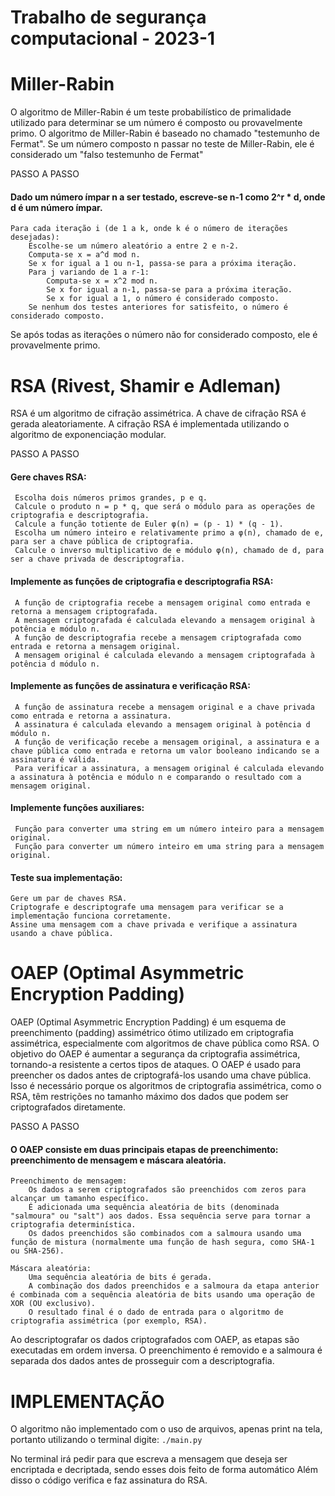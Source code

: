 # Trabalho de segurança computacional - 2023-1

# Miller-Rabin
O algoritmo de Miller-Rabin é um teste probabilístico de primalidade utilizado para determinar se um número é composto ou provavelmente primo. O algoritmo de Miller-Rabin é baseado no chamado "testemunho de Fermat". Se um número composto n passar no teste de Miller-Rabin, ele é considerado um "falso testemunho de Fermat"

PASSO A PASSO
#### Dado um número ímpar n a ser testado, escreve-se n-1 como 2^r * d, onde d é um número ímpar.
    Para cada iteração i (de 1 a k, onde k é o número de iterações desejadas):
        Escolhe-se um número aleatório a entre 2 e n-2.
        Computa-se x = a^d mod n.
        Se x for igual a 1 ou n-1, passa-se para a próxima iteração.
        Para j variando de 1 a r-1:
            Computa-se x = x^2 mod n.
            Se x for igual a n-1, passa-se para a próxima iteração.
            Se x for igual a 1, o número é considerado composto.
        Se nenhum dos testes anteriores for satisfeito, o número é considerado composto.
Se após todas as iterações o número não for considerado composto, ele é provavelmente primo.

# RSA (Rivest, Shamir e Adleman)
RSA é um algoritmo de cifração assimétrica. A chave de cifração RSA é gerada aleatoriamente. 
A cifração RSA é implementada utilizando o algoritmo de exponenciação modular.

PASSO A PASSO

#### Gere chaves RSA:
  
     Escolha dois números primos grandes, p e q.     
     Calcule o produto n = p * q, que será o módulo para as operações de criptografia e descriptografia.     
     Calcule a função totiente de Euler φ(n) = (p - 1) * (q - 1).     
     Escolha um número inteiro e relativamente primo a φ(n), chamado de e, para ser a chave pública de criptografia.     
     Calcule o inverso multiplicativo de e módulo φ(n), chamado de d, para ser a chave privada de descriptografia.
     

#### Implemente as funções de criptografia e descriptografia RSA:
    
     A função de criptografia recebe a mensagem original como entrada e retorna a mensagem criptografada.     
     A mensagem criptografada é calculada elevando a mensagem original à potência e módulo n.     
     A função de descriptografia recebe a mensagem criptografada como entrada e retorna a mensagem original.     
     A mensagem original é calculada elevando a mensagem criptografada à potência d módulo n.


#### Implemente as funções de assinatura e verificação RSA:
  
     A função de assinatura recebe a mensagem original e a chave privada como entrada e retorna a assinatura.     
     A assinatura é calculada elevando a mensagem original à potência d módulo n.     
     A função de verificação recebe a mensagem original, a assinatura e a chave pública como entrada e retorna um valor booleano indicando se a assinatura é válida.     
     Para verificar a assinatura, a mensagem original é calculada elevando a assinatura à potência e módulo n e comparando o resultado com a mensagem original.
     

#### Implemente funções auxiliares:
    
     Função para converter uma string em um número inteiro para a mensagem original.     
     Função para converter um número inteiro em uma string para a mensagem original.
     

#### Teste sua implementação:
   
    Gere um par de chaves RSA.
    Criptografe e descriptografe uma mensagem para verificar se a implementação funciona corretamente.     
    Assine uma mensagem com a chave privada e verifique a assinatura usando a chave pública.

# OAEP (Optimal Asymmetric Encryption Padding)
OAEP (Optimal Asymmetric Encryption Padding) é um esquema de preenchimento (padding) assimétrico ótimo utilizado em criptografia assimétrica, especialmente com algoritmos de chave pública como RSA. O objetivo do OAEP é aumentar a segurança da criptografia assimétrica, tornando-a resistente a certos tipos de ataques. O OAEP é usado para preencher os dados antes de criptografá-los usando uma chave pública. Isso é necessário porque os algoritmos de criptografia assimétrica, como o RSA, têm restrições no tamanho máximo dos dados que podem ser criptografados diretamente.

PASSO A PASSO 
#### O OAEP consiste em duas principais etapas de preenchimento: preenchimento de mensagem e máscara aleatória.
    Preenchimento de mensagem:
        Os dados a serem criptografados são preenchidos com zeros para alcançar um tamanho específico.
        É adicionada uma sequência aleatória de bits (denominada "salmoura" ou "salt") aos dados. Essa sequência serve para tornar a criptografia determinística.
        Os dados preenchidos são combinados com a salmoura usando uma função de mistura (normalmente uma função de hash segura, como SHA-1 ou SHA-256).

    Máscara aleatória:
        Uma sequência aleatória de bits é gerada.
        A combinação dos dados preenchidos e a salmoura da etapa anterior é combinada com a sequência aleatória de bits usando uma operação de XOR (OU exclusivo).
        O resultado final é o dado de entrada para o algoritmo de criptografia assimétrica (por exemplo, RSA).
        
Ao descriptografar os dados criptografados com OAEP, as etapas são executadas em ordem inversa. O preenchimento é removido e a salmoura é separada dos dados antes de prosseguir com a descriptografia.

# IMPLEMENTAÇÃO
O algoritmo não implementado com o uso de arquivos, apenas print na tela, portanto utilizando o terminal digite:
    `./main.py `
    
No terminal irá pedir para que escreva a mensagem que deseja ser encriptada e decriptada, sendo esses dois feito de forma automático
Além disso o código verifica e faz assinatura do RSA.
